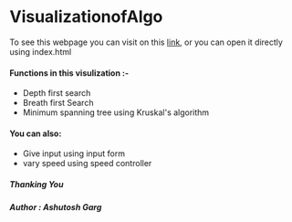 # VisualizationofAlgo

To see this webpage you can visit on this [link](https://ashutosh321607.github.io/VisualizationofAlgo/),
or you can open it directly using index.html

#### Functions in this visulization :-

  - Depth first search
  - Breath first Search
  - Minimum spanning tree using Kruskal's algorithm
  
#### You can also:
  
  - Give input using input form 
  - vary speed using speed controller
    
##### Thanking You   
##### Author : Ashutosh Garg
